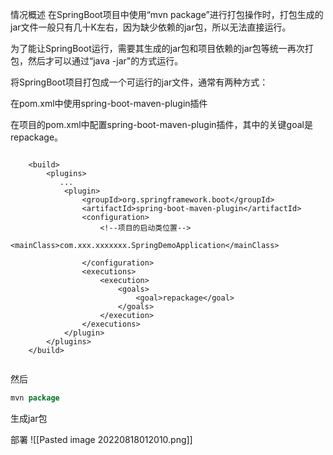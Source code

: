 情况概述
在SpringBoot项目中使用“mvn package”进行打包操作时，打包生成的jar文件一般只有几十K左右，因为缺少依赖的jar包，所以无法直接运行。

为了能让SpringBoot运行，需要其生成的jar包和项目依赖的jar包等统一再次打包，然后才可以通过“java -jar"的方式运行。

将SpringBoot项目打包成一个可运行的jar文件，通常有两种方式：

在pom.xml中使用spring-boot-maven-plugin插件


在项目的pom.xml中配置spring-boot-maven-plugin插件，其中的关键goal是repackage。
```pom

    <build>
        <plugins>
           ...
            <plugin>
                <groupId>org.springframework.boot</groupId>
                <artifactId>spring-boot-maven-plugin</artifactId>
                <configuration>
                	<!--项目的启动类位置-->
                    <mainClass>com.xxx.xxxxxxx.SpringDemoApplication</mainClass>
                   
                </configuration>
                <executions>
                    <execution>
                        <goals>
                            <goal>repackage</goal>
                        </goals>
                    </execution>
                </executions>
            </plugin>
        </plugins>
    </build>


```
然后

```java
mvn package

```

生成jar包

部署
![[Pasted image 20220818012010.png]]